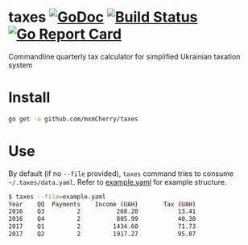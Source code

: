 # taxes [![GoDoc](https://godoc.org/github.com/mxmCherry/taxes?status.svg)](https://godoc.org/github.com/mxmCherry/taxes) [![Build Status](https://travis-ci.org/mxmCherry/taxes.svg?branch=master)](https://travis-ci.org/mxmCherry/taxes) [![Go Report Card](https://goreportcard.com/badge/github.com/mxmCherry/taxes)](https://goreportcard.com/report/github.com/mxmCherry/taxes)

Commandline quarterly tax calculator for simplified Ukrainian taxation system

# Install

```bash
go get -u github.com/mxmCherry/taxes
```

# Use

By default (if no `--file` provided), `taxes` command tries to consume `~/.taxes/data.yaml`.
Refer to [example.yaml](example.yaml) for example structure.

```bash
$ taxes --file=example.yaml
Year	QQ	Payments	Income (UAH)	   Tax (UAH)
2016	Q3	       2	      268.20	       13.41
2016	Q4	       2	      805.99	       40.30
2017	Q1	       2	     1434.60	       71.73
2017	Q2	       2	     1917.27	       95.87
```

